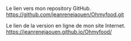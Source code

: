Le lien vers mon repository GitHub.
https://github.com/jeanrenejaouen/Ohmyfood.git  

Le lien de la version en ligne de mon site Internet.    
https://jeanrenejaouen.github.io/Ohmyfood/
